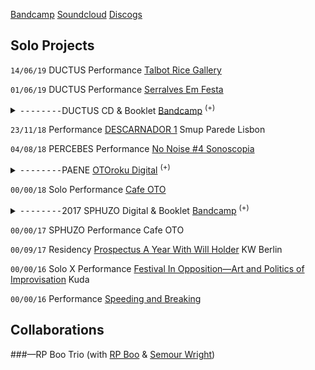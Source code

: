 <!-- MAIN CONTENT BELOW !-->

[Bandcamp](https://paul-abbott.bandcamp.com/) [Soundcloud](https://soundcloud.com/antrgor_reiz) [Discogs](https://www.discogs.com/artist/703777-Paul-Abbott)

## Solo Projects

```14/06/19``` DUCTUS Performance [Talbot Rice Gallery](https://www.ed.ac.uk/talbot-rice/exhibitions/tradingzone2019) 

```01/06/19``` DUCTUS Performance [Serralves Em Festa](https://www.serralvesemfesta.com/evento/m16a-paul-abott/)

<details><summary>
<kbd>--------</kbd>DUCTUS CD & Booklet <a href="https://paul-abbott.bandcamp.com/album/ductus">Bandcamp</a> <sup>(+)</sup>
</summary>
<kbd>--------</kbd> 
<iframe style="border: 0; width: 100%; height: 42px;" src="https://bandcamp.com/EmbeddedPlayer/album=53486902/size=small/bgcol=ffffff/linkcol=0687f5/transparent=true/" seamless><a href="http://paul-abbott.bandcamp.com/album/ductus">Ductus by Paul Abbott</a></iframe>
<href="assets/ductus/DUCTUS-2019-BOOKLET-WEB.pdf"><img src="assets/ductus/DUCTUS-2019-CD-A1-SLEEVE-FRONT.jpg"></a>

</details>

```23/11/18``` Performance [DESCARNADOR 1](https://www.facebook.com/events/259159891369170/) Smup Parede Lisbon

```04/08/18``` PERCEBES Performance [No Noise #4 Sonoscopia](https://www.facebook.com/events/903774636489378/)

<details><summary>
<kbd>--------</kbd>PAENE <a href="https://www.cafeoto.co.uk/shop/paul-abbott-jake-meginsky-9418">OTOroku Digital</a> <sup>(+)</sup>
</summary>
<kbd>--------</kbd> Live recording from Cafe OTO 9/4/18. Double digital release with Jake Meginsky.
<iframe width="100%" height="300" scrolling="no" frameborder="no" allow="autoplay" src="https://w.soundcloud.com/player/?url=https%3A//api.soundcloud.com/tracks/458291286&color=%23ff5500&auto_play=false&hide_related=true&show_comments=false&show_user=true&show_reposts=false&show_teaser=false&visual=true"></iframe><div style="font-size: 10px; color: #cccccc;line-break: anywhere;word-break: normal;overflow: hidden;white-space: nowrap;text-overflow: ellipsis; font-family: Interstate,Lucida Grande,Lucida Sans Unicode,Lucida Sans,Garuda,Verdana,Tahoma,sans-serif;font-weight: 100;"><a href="https://soundcloud.com/cafeoto" title="cafeOTO" target="_blank" style="color: #cccccc; text-decoration: none;">cafeOTO</a> · <a href="https://soundcloud.com/cafeoto/paene-sample-paul-abbott" title="Paene Sample [Paul Abbott]" target="_blank" style="color: #cccccc; text-decoration: none;">Paene Sample [Paul Abbott]</a></div>
</details>

```00/00/18``` Solo Performance [Cafe OTO](http://www.cafeoto.co.uk)

<details><summary>
<kbd>--------</kbd>2017 SPHUZO Digital & Booklet 
<a href="https://paul-abbott.bandcamp.com/album/sphuzo">Bandcamp</a> <sup>(+)</sup>
</summary>
<kbd>--------</kbd> 
<iframe style="border: 0; width: 100%; height: 42px;" src="https://bandcamp.com/EmbeddedPlayer/album=3564356557/size=small/bgcol=ffffff/linkcol=0687f5/artwork=none/transparent=true/" seamless><a href="http://paul-abbott.bandcamp.com/album/sphuzo">Sphuzo by Paul Abbott</a></iframe>
[![Sphuzo](https://img.discogs.com/q98StUge_jrsZU35ANO18eau8gY=/fit-in/600x836/filters:strip_icc():format(jpeg):mode_rgb():quality(90)/discogs-images/R-14419075-1574145193-7205.png.jpg)](https://www.discogs.com/release/14419075-Sphuzo/images)
</details>

```00/00/17``` SPHUZO Performance Cafe OTO

```00/09/17``` Residency [Prospectus A Year With Will Holder](http://www.kw-berlin.de/en/a-year-with) KW Berlin  

```00/00/16``` Solo X Performance [Festival In Opposition—Art and Politics of Improvisation](http://kuda.org/en/festival-opposition-art-and-politics-improvisation-26-29th-october-novi-sad-organization-kudaorg) Kuda

```00/00/16``` Performance [Speeding and Breaking](https://www.gold.ac.uk/calendar/?id=9889)



## Collaborations

###—RP Boo Trio (with [RP Boo]() & [Semour Wright]())

